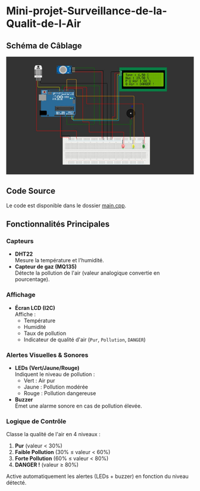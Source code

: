 # Mini-projet-Surveillance-de-la-Qualit-de-l-Air

## Schéma de Câblage

![Schéma de câblage](schema/schema_cablage.jpg)

## Code Source

Le code est disponible dans le dossier [main.cpp](main.cpp).

## Fonctionnalités Principales

### **Capteurs**

- **DHT22**  
  Mesure la température et l'humidité.
- **Capteur de gaz (MQ135)**  
  Détecte la pollution de l'air (valeur analogique convertie en pourcentage).

### **Affichage**

- **Écran LCD (I2C)**  
  Affiche :
  - Température
  - Humidité
  - Taux de pollution
  - Indicateur de qualité d'air (`Pur`, `Pollution`, `DANGER`)

### **Alertes Visuelles & Sonores**

- **LEDs (Vert/Jaune/Rouge)**  
  Indiquent le niveau de pollution :
  - Vert : Air pur
  - Jaune : Pollution modérée
  - Rouge : Pollution dangereuse
- **Buzzer**  
  Émet une alarme sonore en cas de pollution élevée.

### **Logique de Contrôle**

Classe la qualité de l'air en 4 niveaux :

1. **Pur** (valeur < 30%)
2. **Faible Pollution** (30% ≤ valeur < 60%)
3. **Forte Pollution** (60% ≤ valeur < 80%)
4. **DANGER !** (valeur ≥ 80%)

Active automatiquement les alertes (LEDs + buzzer) en fonction du niveau détecté.

